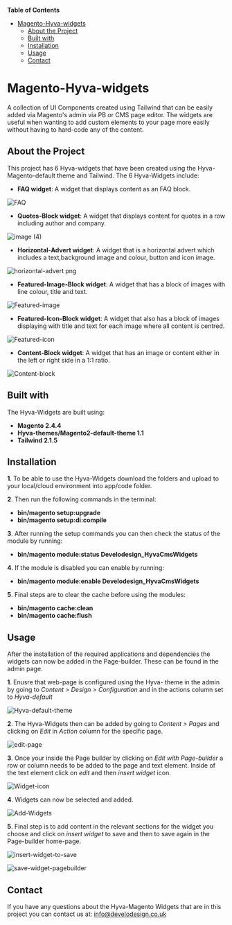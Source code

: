 <!-- START doctoc generated TOC please keep comment here to allow auto update -->



<!-- DON'T EDIT THIS SECTION, INSTEAD RE-RUN doctoc TO UPDATE -->

**Table of Contents**

- [Magento-Hyva-widgets](#magento-hyva-widgets)
   - [About the Project](#about-the-project)
   - [Built with](#built-with)
   - [Installation](#installation)
   - [Usage](#usage)
   - [Contact](#contact)

<!-- END doctoc generated TOC please keep comment here to allow auto update -->

# Magento-Hyva-widgets

A collection of UI Components created using Tailwind that can be easily added via Magento's admin via PB or CMS page editor. The widgets are useful when wanting to add custom elements to your page more easily without having to hard-code any of the content.

## About the Project

This project has 6 Hyva-widgets that have been created using the Hyva-Magento-default theme and Tailwind. The 6 Hyva-Widgets include:

* **FAQ widget**: A widget that displays content as an FAQ block.

![FAQ](https://user-images.githubusercontent.com/102522996/227517293-36937211-70d3-460a-bc1b-45f646abdcb6.png)

* **Quotes-Block widget**: A widget that displays content for quotes in a row including author and company.

![image (4)](https://user-images.githubusercontent.com/102522996/227515281-268138ed-0b1f-4e85-bd20-b302bb0ce4b6.png)

* **Horizontal-Advert widget**: A widget that is a horizontal advert which includes a text,background image and colour, button and icon image.

![horizontal-advert png](https://user-images.githubusercontent.com/102522996/227517885-74e406e2-01d6-419a-9639-a336016a1528.png)

* **Featured-Image-Block widget**: A widget that has a block of images with line colour, title and text.

![Featured-image](https://user-images.githubusercontent.com/102522996/227517860-403e5bce-46de-48da-80de-f9cd518ccef3.png)

* **Featured-Icon-Block widget**: A widget that also has a block of images displaying with title and text for each image where all content is centred.

![Featured-icon](https://user-images.githubusercontent.com/102522996/227517842-6c634798-acf1-488f-bb30-61d561abcc25.png)

* **Content-Block widget**: A widget that has an image or content either in the left or right side in a 1:1 ratio.

![Content-block](https://user-images.githubusercontent.com/102522996/227517817-31bde2a9-4fcb-4a5d-9bff-d9372d753664.png)

## Built with

The Hyva-Widgets are built using:

* **Magento 2.4.4**
* **Hyva-themes/Magento2-default-theme 1.1**
* **Tailwind 2.1.5**

## Installation

**1**. To be able to use the Hyva-Widgets download the folders and upload to your local/cloud environment into app/code folder.

**2**. Then run the following commands in the terminal:  
  * **bin/magento setup:upgrade**
  * **bin/magento setup:di:compile**

**3**. After running the setup commands you can then check the status of the module by running:
* **bin/magento module:status Develodesign_HyvaCmsWidgets**

**4**. If the module is disabled  you can enable by running:
  * **bin/magento module:enable Develodesign_HyvaCmsWidgets**

**5**. Final steps are to clear the cache before using the modules:
 * **bin/magento cache:clean**
 * **bin/magento cache:flush**

## Usage

After the installation of the required applications and dependencies the widgets can now be added in the Page-builder. These can be found in the admin page.

**1**. Enusre that web-page is configured using the Hyva- theme in the admin by going to *Content > Design > Configuration* and in the actions column set to *Hyva-default*

![Hyva-default-theme](https://user-images.githubusercontent.com/102522996/227527077-a40043ff-99df-410e-83b0-4f184d67d03a.png)

**2**. The Hyva-Widgets then can be added by going to *Content > Pages* and clicking on *Edit* in *Action* column for the specific page.

![edit-page](https://user-images.githubusercontent.com/102522996/227529543-ac8bcf3e-5715-4ad1-a0b7-652d7d4efbef.png)

**3**. Once your inside the Page builder by clicking on *Edit with Page-builder* a row or column needs to be added to the page and text element. Inside of the text element click on *edit* and then *insert widget* icon.

![Widget-icon](https://user-images.githubusercontent.com/102522996/227531396-636fece9-9c1c-43cf-9c69-ef75448d77af.png)

**4**. Widgets can now be selected and added.

![Add-Widgets](https://user-images.githubusercontent.com/102522996/227548778-e6b12fc1-ac9d-490c-ad4c-e67033a0779a.png)

**5**. Final step is to add content in the relevant sections for the widget you choose and click on *insert widget* to save and then to save again in the Page-builder home-page.

![insert-widget-to-save](https://user-images.githubusercontent.com/102522996/227553803-f723d40a-712b-433c-8691-73c87e72e4ca.png)

![save-widget-pagebuilder](https://user-images.githubusercontent.com/102522996/227554098-3a3e4502-fb21-4fe7-9923-3fc75bdabbb5.png)

## Contact

If you have any questions about the Hyva-Magento Widgets that are in this project you can contact us at: info@develodesign.co.uk
